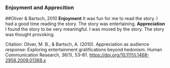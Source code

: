 ### Enjoyment and Apprecition 

##Oliver & Bartsch, 2010 
**Enjoyment**
It was fun for me to read the story.
I had a good time reading the story.
The story was entertaining.
**Appreciation**
I found the story to be very meaningful.
I was moved by the story.
The story was thought provoking.

Citation: Oliver, M. B., & Bartsch, A. (2010). Appreciation as audience response: Exploring entertainment gratifications beyond hedonism. Human Communication Research, 36(1), 53–81. https://doi.org/10.1111/j.1468-2958.2009.01368.x

